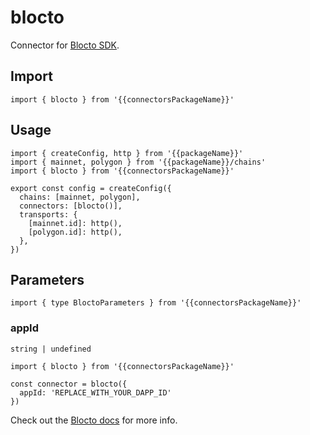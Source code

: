 <!-- <script setup>
const packageName = 'wagmi'
const connectorsPackageName = 'wagmi/connectors'
</script> -->

# blocto

Connector for [Blocto SDK](https://github.com/blocto/blocto-sdk).

## Import

```ts-vue
import { blocto } from '{{connectorsPackageName}}'
```

## Usage

```ts-vue{3,7}
import { createConfig, http } from '{{packageName}}'
import { mainnet, polygon } from '{{packageName}}/chains'
import { blocto } from '{{connectorsPackageName}}'

export const config = createConfig({
  chains: [mainnet, polygon],
  connectors: [blocto()],
  transports: {
    [mainnet.id]: http(),
    [polygon.id]: http(),
  },
})
```

## Parameters

```ts-vue
import { type BloctoParameters } from '{{connectorsPackageName}}'
```
### appId

`string | undefined`

```ts-vue
import { blocto } from '{{connectorsPackageName}}'

const connector = blocto({
  appId: 'REPLACE_WITH_YOUR_DAPP_ID'
})
```
Check out the [Blocto docs](https://docs.blocto.app/blocto-sdk/register-app-id) for more info.

